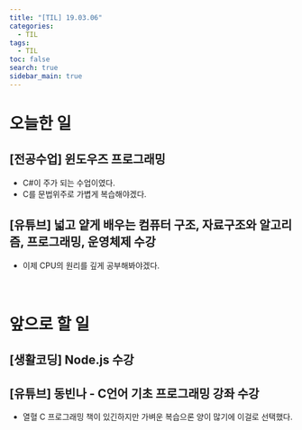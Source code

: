 ```yaml
---
title: "[TIL] 19.03.06"
categories: 
  - TIL
tags: 
  - TIL
toc: false
search: true
sidebar_main: true
---
```


# 오늘한 일

## [전공수업] 윈도우즈 프로그래밍
* C#이 주가 되는 수업이였다.
* C를 문법위주로 가볍게 복습해야겠다.

## [유튜브] 넓고 얕게 배우는 컴퓨터 구조, 자료구조와 알고리즘, 프로그래밍, 운영체제 수강
* 이제 CPU의 원리를 깊게 공부해봐야겠다.
<br><br><br>


# 앞으로 할 일

## [생활코딩] Node.js 수강

## [유튜브] 동빈나 - C언어 기초 프로그래밍 강좌 수강
* 열혈 C 프로그래밍 책이 있긴하지만 가벼운 복습으론 양이 많기에 이걸로 선택했다.